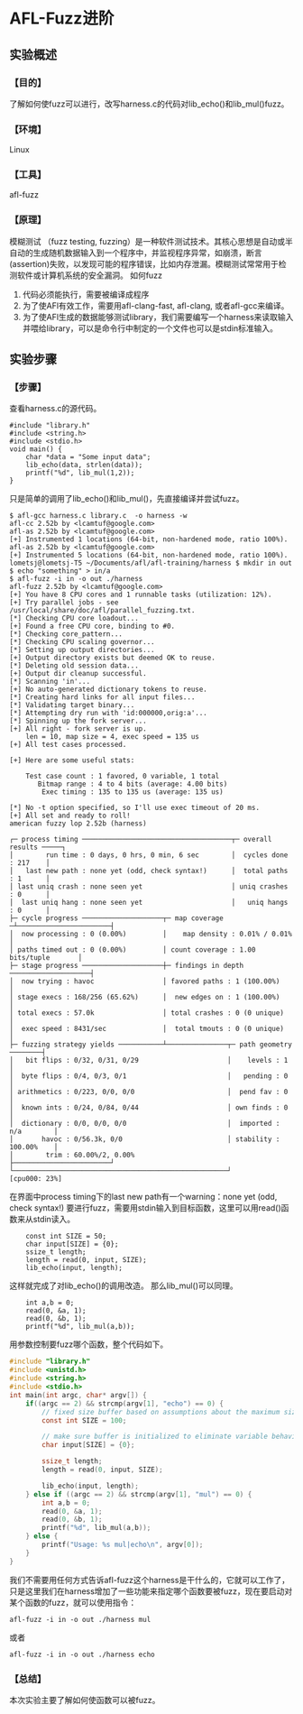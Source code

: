 # AFL-Fuzz进阶

## 实验概述

### 【目的】
了解如何使fuzz可以进行，改写harness.c的代码对lib_echo()和lib_mul()fuzz。
### 【环境】
Linux
### 【工具】
afl-fuzz
### 【原理】
模糊测试 （fuzz testing, fuzzing）是一种软件测试技术。其核心思想是自动或半自动的生成随机数据输入到一个程序中，并监视程序异常，如崩溃，断言(assertion)失败，以发现可能的程序错误，比如内存泄漏。模糊测试常常用于检测软件或计算机系统的安全漏洞。
如何fuzz
1. 代码必须能执行，需要被编译成程序
2. 为了使AFl有效工作，需要用afl-clang-fast, afl-clang, 或者afl-gcc来编译。
3. 为了使AFl生成的数据能够测试library，我们需要编写一个harness来读取输入并喂给library，可以是命令行中制定的一个文件也可以是stdin标准输入。
## 实验步骤

### 【步骤】
查看harness.c的源代码。
```
#include "library.h"
#include <string.h>
#include <stdio.h>
void main() {
	char *data = "Some input data";
	lib_echo(data, strlen(data));
	printf("%d", lib_mul(1,2));
}
```
只是简单的调用了lib_echo()和lib_mul()，先直接编译并尝试fuzz。
```
$ afl-gcc harness.c library.c  -o harness -w
afl-cc 2.52b by <lcamtuf@google.com>
afl-as 2.52b by <lcamtuf@google.com>
[+] Instrumented 1 locations (64-bit, non-hardened mode, ratio 100%).
afl-as 2.52b by <lcamtuf@google.com>
[+] Instrumented 5 locations (64-bit, non-hardened mode, ratio 100%).
lometsj@lometsj-T5 ~/Documents/afl/afl-training/harness $ mkdir in out
$ echo "something" > in/a
$ afl-fuzz -i in -o out ./harness
afl-fuzz 2.52b by <lcamtuf@google.com>
[+] You have 8 CPU cores and 1 runnable tasks (utilization: 12%).
[+] Try parallel jobs - see /usr/local/share/doc/afl/parallel_fuzzing.txt.
[*] Checking CPU core loadout...
[+] Found a free CPU core, binding to #0.
[*] Checking core_pattern...
[*] Checking CPU scaling governor...
[*] Setting up output directories...
[+] Output directory exists but deemed OK to reuse.
[*] Deleting old session data...
[+] Output dir cleanup successful.
[*] Scanning 'in'...
[+] No auto-generated dictionary tokens to reuse.
[*] Creating hard links for all input files...
[*] Validating target binary...
[*] Attempting dry run with 'id:000000,orig:a'...
[*] Spinning up the fork server...
[+] All right - fork server is up.
    len = 10, map size = 4, exec speed = 135 us
[+] All test cases processed.

[+] Here are some useful stats:

    Test case count : 1 favored, 0 variable, 1 total
       Bitmap range : 4 to 4 bits (average: 4.00 bits)
        Exec timing : 135 to 135 us (average: 135 us)

[*] No -t option specified, so I'll use exec timeout of 20 ms.
[+] All set and ready to roll!
american fuzzy lop 2.52b (harness)

┌─ process timing ─────────────────────────────────────┬─ overall results ─────┐
│        run time : 0 days, 0 hrs, 0 min, 6 sec        │  cycles done : 217    │
│   last new path : none yet (odd, check syntax!)      │  total paths : 1      │
│ last uniq crash : none seen yet                      │ uniq crashes : 0      │
│  last uniq hang : none seen yet                      │   uniq hangs : 0      │
├─ cycle progress ────────────────────┬─ map coverage ─┴───────────────────────┤
│  now processing : 0 (0.00%)         │    map density : 0.01% / 0.01%         │
│ paths timed out : 0 (0.00%)         │ count coverage : 1.00 bits/tuple       │
├─ stage progress ────────────────────┼─ findings in depth ────────────────────┤
│  now trying : havoc                 │ favored paths : 1 (100.00%)            │
│ stage execs : 168/256 (65.62%)      │  new edges on : 1 (100.00%)            │
│ total execs : 57.0k                 │ total crashes : 0 (0 unique)           │
│  exec speed : 8431/sec              │  total tmouts : 0 (0 unique)           │
├─ fuzzing strategy yields ───────────┴───────────────┬─ path geometry ────────┤
│   bit flips : 0/32, 0/31, 0/29                      │    levels : 1          │
│  byte flips : 0/4, 0/3, 0/1                         │   pending : 0          │
│ arithmetics : 0/223, 0/0, 0/0                       │  pend fav : 0          │
│  known ints : 0/24, 0/84, 0/44                      │ own finds : 0          │
│  dictionary : 0/0, 0/0, 0/0                         │  imported : n/a        │
│       havoc : 0/56.3k, 0/0                          │ stability : 100.00%    │
│        trim : 60.00%/2, 0.00%                       ├────────────────────────┘
└─────────────────────────────────────────────────────┘          [cpu000: 23%]
```

在界面中process timing下的last new path有一个warning：none yet (odd, check syntax!)
要进行fuzz，需要用stdin输入到目标函数，这里可以用read()函数来从stdin读入。
```
	const int SIZE = 50;
	char input[SIZE] = {0};
	ssize_t length;
	length = read(0, input, SIZE);
	lib_echo(input, length);
```
这样就完成了对lib_echo()的调用改造。
那么lib_mul()可以同理。
```
    int a,b = 0;
	read(0, &a, 1);
	read(0, &b, 1);
	printf("%d", lib_mul(a,b));
```
用参数控制要fuzz哪个函数，整个代码如下。
```c
#include "library.h"
#include <unistd.h>
#include <string.h>
#include <stdio.h>
int main(int argc, char* argv[]) {
	if((argc == 2) && strcmp(argv[1], "echo") == 0) {
		// fixed size buffer based on assumptions about the maximum size that is likely necessary to exercise all aspects of the target function
		const int SIZE = 100;

		// make sure buffer is initialized to eliminate variable behaviour that isn't dependent on the input.
		char input[SIZE] = {0};

		ssize_t length;
		length = read(0, input, SIZE);

		lib_echo(input, length);
	} else if ((argc == 2) && strcmp(argv[1], "mul") == 0) {
		int a,b = 0;
		read(0, &a, 1);
		read(0, &b, 1);
		printf("%d", lib_mul(a,b));
	} else {
		printf("Usage: %s mul|echo\n", argv[0]);
	}
}
```
我们不需要用任何方式告诉afl-fuzz这个harness是干什么的，它就可以工作了，只是这里我们在harness增加了一些功能来指定哪个函数要被fuzz，现在要启动对某个函数的fuzz，就可以使用指令：
```
afl-fuzz -i in -o out ./harness mul
```
或者
```
afl-fuzz -i in -o out ./harness echo
```

### 【总结】

本次实验主要了解如何使函数可以被fuzz。
